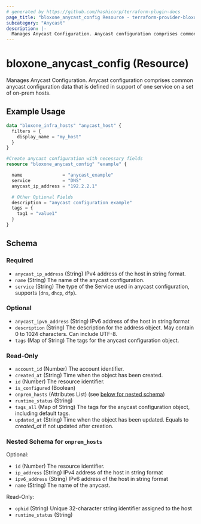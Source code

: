 ```yaml
---
# generated by https://github.com/hashicorp/terraform-plugin-docs
page_title: "bloxone_anycast_config Resource - terraform-provider-bloxone"
subcategory: "Anycast"
description: |-
  Manages Anycast Configuration. Anycast configuration comprises common anycast configuration data that is defined in support of one service on a set of on-prem hosts.
---
```


# bloxone_anycast_config (Resource)

Manages Anycast Configuration. Anycast configuration comprises common anycast configuration data that is defined in support of one service on a set of on-prem hosts.

## Example Usage

```terraform
data "bloxone_infra_hosts" "anycast_host" {
  filters = {
    display_name = "my_host"
  }
}

#Create anycast configuration with necessary fields
resource "bloxone_anycast_config" "example" {

  name               = "anycast_example"
  service            = "DNS"
  anycast_ip_address = "192.2.2.1"

  # Other Optional Fields
  description = "anycast configuration example"
  tags = {
    tag1 = "value1"
  }
}
```

<!-- schema generated by tfplugindocs -->
## Schema

### Required

- `anycast_ip_address` (String) IPv4 address of the host in string format.
- `name` (String) The name of the anycast configuration.
- `service` (String) The type of the Service used in anycast configuration, supports (`dns`, `dhcp`, `dfp`).

### Optional

- `anycast_ipv6_address` (String) IPv6 address of the host in string format
- `description` (String) The description for the address object. May contain 0 to 1024 characters. Can include UTF-8.
- `tags` (Map of String) The tags for the anycast configuration object.

### Read-Only

- `account_id` (Number) The account identifier.
- `created_at` (String) Time when the object has been created.
- `id` (Number) The resource identifier.
- `is_configured` (Boolean)
- `onprem_hosts` (Attributes List) (see [below for nested schema](#nestedatt--onprem_hosts))
- `runtime_status` (String)
- `tags_all` (Map of String) The tags for the anycast configuration object, including default tags.
- `updated_at` (String) Time when the object has been updated. Equals to _created_at_ if not updated after creation.

<a id="nestedatt--onprem_hosts"></a>
### Nested Schema for `onprem_hosts`

Optional:

- `id` (Number) The resource identifier.
- `ip_address` (String) IPv4 address of the host in string format
- `ipv6_address` (String) IPv6 address of the host in string format
- `name` (String) The name of the anycast.

Read-Only:

- `ophid` (String) Unique 32-character string identifier assigned to the host
- `runtime_status` (String)
